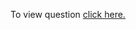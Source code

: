 To view question <a href="https://leetcode.com/problems/coin-change/" target="_blank">click here.</a>